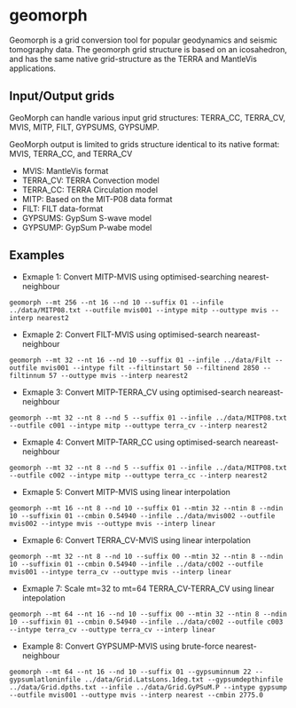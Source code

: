 
# geomorph

Geomorph is a grid conversion tool for popular geodynamics and seismic
tomography data. The geomorph grid structure is based on an icosahedron, and
has the same native grid-structure as the TERRA and MantleVis applications.


## Input/Output grids
GeoMorph can handle various input grid structures: TERRA_CC, TERRA_CV, MVIS, MITP, FILT, GYPSUMS, GYPSUMP.

GeoMorph output is limited to grids structure identical to its native format: MVIS, TERRA_CC, and TERRA_CV


 * MVIS: MantleVis format
 * TERRA_CV: TERRA Convection model
 * TERRA_CC: TERRA Circulation model
 * MITP: Based on the MIT-P08 data format
 * FILT: FILT data-format
 * GYPSUMS: GypSum S-wave model
 * GYPSUMP: GypSum P-wabe model

## Examples

 * Exmaple 1: Convert MITP-MVIS using optimised-searching nearest-neighbour
```
geomorph --mt 256 --nt 16 --nd 10 --suffix 01 --infile ../data/MITP08.txt --outfile mvis001 --intype mitp --outtype mvis --interp nearest2
```
 * Exmaple 2: Convert FILT-MVIS using optimised-search neareast-neighbour
```
geomorph --mt 32 --nt 16 --nd 10 --suffix 01 --infile ../data/Filt --outfile mvis001 --intype filt --filtinstart 50 --filtinend 2850 --filtinnum 57 --outtype mvis --interp nearest2
```
 * Exmaple 3: Convert MITP-TERRA_CV using optimised-search neareast-neighbour
```
geomorph --mt 32 --nt 8 --nd 5 --suffix 01 --infile ../data/MITP08.txt --outfile c001 --intype mitp --outtype terra_cv --interp nearest2
```
 * Exmaple 4: Convert MITP-TARR_CC using optimised-search neareast-neighbour
```
geomorph --mt 32 --nt 8 --nd 5 --suffix 01 --infile ../data/MITP08.txt --outfile c002 --intype mitp --outtype terra_cc --interp nearest2
```
 *  Exmaple 5: Convert MITP-MVIS using linear interpolation
```
geomorph --mt 16 --nt 8 --nd 10 --suffix 01 --mtin 32 --ntin 8 --ndin 10 --suffixin 01 --cmbin 0.54940 --infile ../data/mvis002 --outfile mvis002 --intype mvis --outtype mvis --interp linear
```
 * Exmaple 6: Convert TERRA_CV-MVIS using linear interpolation
```
geomorph --mt 32 --nt 8 --nd 10 --suffix 00 --mtin 32 --ntin 8 --ndin 10 --suffixin 01 --cmbin 0.54940 --infile ../data/c002 --outfile mvis001 --intype terra_cv --outtype mvis --interp linear
```
 *  Exmaple 7: Scale mt=32 to mt=64 TERRA_CV-TERRA_CV using linear intepolation
```
geomorph --mt 64 --nt 16 --nd 10 --suffix 00 --mtin 32 --ntin 8 --ndin 10 --suffixin 01 --cmbin 0.54940 --infile ../data/c002 --outfile c003 --intype terra_cv --outtype terra_cv --interp linear
```
 * Example 8: Convert GYPSUMP-MVIS using brute-force nearest-neighbour
```
geomorph --mt 64 --nt 16 --nd 10 --suffix 01 --gypsuminnum 22 --gypsumlatloninfile ../data/Grid.LatsLons.1deg.txt --gypsumdepthinfile ../data/Grid.dpths.txt --infile ../data/Grid.GyPSuM.P --intype gypsump --outfile mvis001 --outtype mvis --interp nearest --cmbin 2775.0
```


